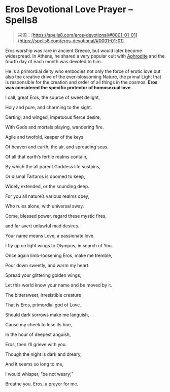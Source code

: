 <!--yml
category: 未分类
date: 2024-06-12 19:57:21
-->

# Eros Devotional Love Prayer – Spells8

> 来源：[https://spells8.com/eros-devotional/#0001-01-01](https://spells8.com/eros-devotional/#0001-01-01)

Eros worship was rare in ancient Greece, but would later become widespread. In Athens, he shared a very popular cult with [Aphrodite](https://spells8.com/aphrodite-devotional/) and the fourth day of each month was devoted to him.

He is a primordial deity who embodies not only the force of erotic love but also the creative drive of the ever-blossoming Nature, the primal Light that is responsible for the creation and order of all things in the cosmos. **Eros was considered the specific protector of homosexual love.**

I call, great Eros, the source of sweet delight, 

Holy and pure, and charming to the sight.

Darting, and winged, impetuous fierce desire, 

With Gods and mortals playing, wandering fire. 

Agile and twofold, keeper of the keys 

Of heaven and earth, the air, and spreading seas.

Of all that earth’s fertile realms contain, 

By which the all parent Goddess life sustains,

Or dismal Tartaros is doomed to keep, 

Widely extended, or the sounding deep. 

For you all nature’s various realms obey,

Who rules alone, with universal sway. 

Come, blessed power, regard these mystic fires, 

and far avert unlawful mad desires.

Your name means Love, a passionate love.

I fly up on light wings to Olympos, in search of You.

Once again limb-loosening Eros, make me tremble, 

Pour down sweetly, and warm my heart.

Spread your glittering golden wings,

Let this world know your name and be moved by it.

The bittersweet, irresistible creature

That is Eros, primordial god of Love.

Should dark sorrows make me languish, 

Cause my cheek to lose its hue, 

In the hour of deepest anguish, 

Eros, then I’ll grieve with you. 

Though the night is dark and dreary, 

And it seems so long to me,

I would whisper, “be not weary;” 

Breathe you, Eros, a prayer for me.